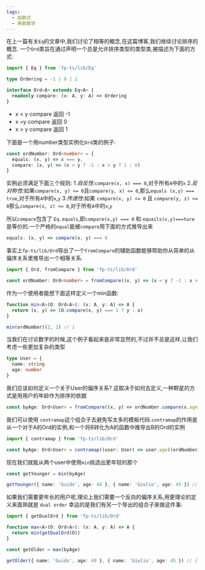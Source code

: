 ```yaml
---
tags:
  - 函数式
  - 离散数学
---
```




在上一篇有关`Eq`的文章中,我们讨论了相等的概念,在这篇博客,我们继续讨论排序的概念.
一个`Ord`类旨在通过声明一个总是允许排序类型的类型类,被描述为下面的方式:
```typescript
import { Eq } from 'fp-ts/lib/Eq'

type Ordering = -1 | 0 | 1

interface Ord<A> extends Eq<A> {
  readonly compare: (x: A, y: A) => Ordering
}
```
* x < y  compare 返回 -1
* x =y  compare 返回 0
* x > y compare 返回 1

下面是一个用number类型实例化`Ord`类的例子:
```typescript
const ordNumber: Ord<number> = {
  equals: (x, y) => x === y,
  compare: (x, y) => (x < y ? -1 : x > y ? 1 : 0)
}
```
实例必须满足下面三个规则:
1.*自反性*:`compare(x, x) === 0`,对于所有`A`中的`x`
2.*反对称性*:如果`compare(x, y) <= 0`且`compare(y, x) <= 0`,那么`equals (x,y) === true`,对于所有`A`中的`x`,`y`
3.*传递性*:如果 `compare(x, y) <= 0` 且 `compare(y, z) <= 0`那么`compare(x, z) <= 0`,对于所有`A`中的`x`,`y`

所以`compare`包含了 `Eq.equals`,即`compare(x,y) === 0` 和 `equails(x,y)===ture`是等价的.一个严格的`equal`能被`compare`用下面的方式推导出来

```typescript
equals: (x, y) => compare(x, y) === 0
```

事实上`fp-ts/lib/Ord`导出了一个`fromCompare`的辅助函数能够帮助你从简单的从偏序关系里推导出一个相等关系.

```typescript
import { Ord, fromCompare } from 'fp-ts/lib/Ord'

const ordNumber: Ord<number> = fromCompare((x, y) => (x < y ? -1 : x > y ? 1 : 0))
```

作为一个使用者能想下面这样定义一个min函数:
```typescript
function min<A>(O: Ord<A>): (x: A, y: A) => A {
  return (x, y) => (O.compare(x, y) === 1 ? y : x)
}

min(ordNumber)(2, 1) // 1
```

当我们在讨论数字的时候,这个例子看起来是非常显然的,不过并不总是这样,让我们考虑一些更加复杂的类型

```typescript
type User = {
  name: string
  age: number
}
```
我们应该如何定义一个关于User的偏序关系?
这取决于如何去定义,一种颗星的方式是用用户的年龄作为排序的依据

```typescript
const byAge: Ord<User> = fromCompare((x, y) => ordNumber.compare(x.age, y.age))
```
我们可以使用 `contramap`这个组合子去避免写太多的模板代码.`contramap`的作用是从一个对于A的Ord的实例,和一个将B转化为A的函数中推导出B的Ord的实例

```typescript
import { contramap } from 'fp-ts/lib/Ord'

const byAge: Ord<User> = contramap((user: User) => user.age)(ordNumber)
```

现在我们就能从两个user中使用`min`挑选出更年轻的那个
```typescript
const getYounger = min(byAge)

getYounger({ name: 'Guido', age: 48 }, { name: 'Giulio', age: 45 }) // { name: 'Giulio', age: 45 }
```

如果我们需要更年长的用户呢,理论上我们需要一个反向的偏序关系,用更理论的定义来面熟就是 `dual order`
幸运的是我们有另一个导出的组合子来做这件事:
```typescript
import { getDualOrd } from 'fp-ts/lib/Ord'

function max<A>(O: Ord<A>): (x: A, y: A) => A {
  return min(getDualOrd(O))
}

const getOlder = max(byAge)

getOlder({ name: 'Guido', age: 48 }, { name: 'Giulio', age: 45 }) // { name: 'Guido', age: 48 }
```